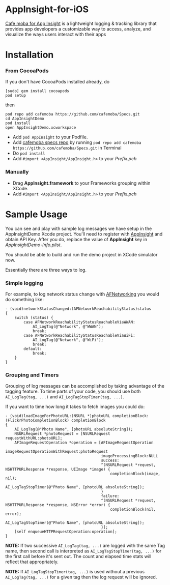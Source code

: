 AppInsight-for-iOS
==================

[Cafe moba for App Insight](http://appinsight.cafemoba.com) is a lightweight logging & tracking library that provides app developers a customizable way to access, analyze, and visualize the ways users interact with their apps

Installation
============

### From CocoaPods

If you don't have CocoaPods installed already, do

    [sudo] gem install cocoapods
    pod setup

then

    pod repo add cafemoba https://github.com/cafemoba/Specs.git
    cd AppInsightDemo
    pod install
    open AppInsightDemo.xcworkspace


* Add `pod AppInsight` to your Podfile.
* Add [cafemoba specs repo](https://github.com/cafemoba/Specs.git) by running `pod repo add cafemoba https://github.com/cafemoba/Specs.git` in Terminal
* Do `pod install`
* Add `#import <AppInsight/AppInsight.h>` to your _Prefix.pch_

### Manually

* Drag **AppInsight.framework** to your Frameworks grouping within XCode.
* Add `#import <AppInsight/AppInsight.h>` to your _Prefix.pch_

Sample Usage
============

You can see and play with sample log messages we have setup in the AppInsightDemo Xcode project. You'll need to register with [AppInsight](https//appinsight.cafemoba.com) and obtain API Key. After you do, replace the value of **AppInsight** key in _AppInsightDemo-Info.plist_.

You should be able to build and run the demo project in XCode simulator now.


Essentially there are three ways to log.

### Simple logging

For example, to log network status change with [AFNetworking](https://github.com/AFNetworking/AFNetworking) you would do something like:

    - (void)networkStatusChanged:(AFNetworkReachabilityStatus)status
    {
        switch (status) {
            case AFNetworkReachabilityStatusReachableViaWWAN:
                AI_LogTag(@"Network", @"WWAN");
                break;
            case AFNetworkReachabilityStatusReachableViaWiFi:
                AI_LogTag(@"Network", @"WiFi");
                break;
            default:
                break;
        }
    }

### Grouping and Timers

Grouping of log messages can be accomplished by taking advantage of the tagging feature. To time parts of your code, you should use both `AI_LogTag(tag, ...)` and `AI_LogTagStopTimer(tag, ...)`.

If you want to time how long it takes to fetch images you could do:

    - (void)loadImageForPhotoURL:(NSURL *)photoURL completionBlock:(FlickrPhotoCompletionBlock) completionBlock
    {
        AI_LogTag(@"Photo Name", [photoURL absoluteString]);
        NSURLRequest *photoRequest = [NSURLRequest requestWithURL:photoURL];
        AFImageRequestOperation *operation = [AFImageRequestOperation
                                              imageRequestOperationWithRequest:photoRequest
                                              imageProcessingBlock:NULL
                                              success:
                                              ^(NSURLRequest *request, NSHTTPURLResponse *response, UIImage *image) {
                                                  completionBlock(image, nil);
                                                  AI_LogTagStopTimer(@"Photo Name", [photoURL absoluteString]);
                                              }
                                              failure:
                                              ^(NSURLRequest *request, NSHTTPURLResponse *response, NSError *error) {
                                                  completionBlock(nil, error);
                                                  AI_LogTagStopTimer(@"Photo Name", [photoURL absoluteString]);
                                              }];
        [self enqueueHTTPRequestOperation:operation];
    }

**NOTE:** If two successive `AI_LogTag(tag, ...)` are logged with the same Tag name, then second call is interpreted as `AI_LogTagStopTimer(tag, ...)` for the first call before it's sent out. The count and elapsed time stats will reflect that appropriately.

**NOTE:** If `AI_LogTagStopTimer(tag, ...)` is used without a previous `AI_LogTag(tag, ...)` for a given tag then the log request will be ignored.
